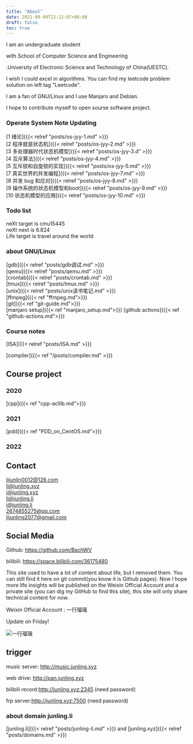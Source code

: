 ```yaml
---
title: "About"
date: 2021-09-09T22:12:07+08:00
draft: false
toc: true
---
```


I am an undergraduate student 

with School of Computer Science and Engineering

.University of Electronic Science and Technology of China(UESTC).

I wish I could excel in algorithms. You can find my leetcode problem solution on left tag "Leetcode".

I am a fan of GNU/Linux and I use Manjaro and Debian.

I hope to contribute myself to open sourse software project.

### **Operate System Note Updating**

[1 绪论]({{< relref "posts/os-jyy-1.md" >}})    
[2 程序就是状态机]({{< relref "posts/os-jyy-2.md" >}})  
[3 多处理器时代状态机模型]({{< relref "posts/os-jyy-3.d" >}})   
[4 互斥算法]({{< relref "posts/os-jyy-4.md" >}})  
[5 互斥锁和自旋锁的实现]({{< relref "posts/os-jyy-5.md" >}})  
[7 真实世界的并发编程]({{< relref "posts/os-jyy-7.md" >}})  
[8 并发 bug 和应对]({{< relref "posts/os-jyy-8.md" >}})  
[9 操作系统的状态机模型和boot]({{< relref "posts/os-jyy-9.md" >}})  
[10 状态机模型的应用]({{< relref "posts/os-jyy-10.md" >}})


### **Todo list**
neXt target is cmu15445  
neXt next is 6.824  
Life target is travel around the world


### **about GNU/Linux**

[gdb]({{< relref "posts/gdb调试.md" >}})  
[qemu]({{< relref "posts/qemu.md" >}})  
[crontab]({{< relref "posts/crontab.md" >}})  
[tmux]({{< relref "posts/tmux.md" >}})  
[unix]({{< relref "posts/unix读书笔记.md" >}})  
[ffmpeg]({{< ref "ffmpeg.md">}})  
[git]({{< ref "git-guide.md">}})  
[manjaro setup]({{< ref "manjaro_setup.md">}})
[github actions]({{< ref "github-actions.md">}})    
### **Course notes**

[ISA]({{< relref "posts/ISA.md" >}})

[compiler]({{< ref "/posts/compiler.md" >}})

## **Course project**
### 2020
[cpp]({{< ref "cpp-acllib.md">}})  
### 2021
[pdd]({{< ref "PDD_on_CentOS.md">}})  
### 2022

## **Contact**

lijunlin0012@126.com  
li@junling.xyz  
i@junling.xyz  
li@junling.li  
i@junling.li  
2674855275@qq.com  
lijunling2077@gmail.com

## Social Media

Github: https://github.com/BachWV

bilibili: https://space.bilibili.com/36175480

This site used to have a lot of content about life, but I removed them. You can still find it here on git commit(you know it is Github pages). Now I hope more life insights will be published on the Weixin Official Account and a private site (you can dig my GitHub to find this site), this site will only share technical content for now.

Weixin Official Account : 一行瑠璃

Update on Friday!

![一行瑠璃](https://s2.loli.net/2021/12/04/9waly3vRBjW7Y28.jpg)

## trigger

music server: http://music.junling.xyz

web drive: http://pan.junling.xyz

bilibili record:http://junling.xyz:2345 (need password)

frp server:http://junling.xyz:7500 (need password)

### **about domain junling.li**
[junling.li]({{< relref "posts/junling-li.md" >}}) and
[junling.xyz]({{< relref "posts/domains.md" >}})